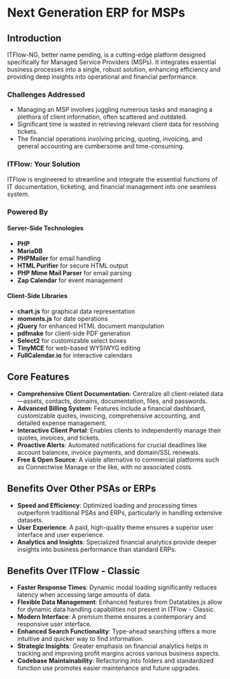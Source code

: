 # Next Generation ERP for MSPs

## Introduction
ITFlow-NG, better name pending, is a cutting-edge platform designed specifically for Managed Service Providers (MSPs). It integrates essential business processes into a single, robust solution, enhancing efficiency and providing deep insights into operational and financial performance.

### Challenges Addressed

- Managing an MSP involves juggling numerous tasks and managing a plethora of client information, often scattered and outdated.
- Significant time is wasted in retrieving relevant client data for resolving tickets.
- The financial operations involving pricing, quoting, invoicing, and general accounting are cumbersome and time-consuming.

### ITFlow: Your Solution

ITFlow is engineered to streamline and integrate the essential functions of IT documentation, ticketing, and financial management into one seamless system.

### Powered By

#### Server-Side Technologies

- **PHP**
- **MariaDB**
- **PHPMailer** for email handling
- **HTML Purifier** for secure HTML output
- **PHP Mime Mail Parser** for email parsing
- **Zap Calendar** for event management

#### Client-Side Libraries

- **chart.js** for graphical data representation
- **moments.js** for date operations
- **jQuery** for enhanced HTML document manipulation
- **pdfmake** for client-side PDF generation
- **Select2** for customizable select boxes
- **TinyMCE** for web-based WYSIWYG editing
- **FullCalendar.io** for interactive calendars

## Core Features

- **Comprehensive Client Documentation**: Centralize all client-related data—assets, contacts, domains, documentation, files, and passwords.
- **Advanced Billing System**: Features include a financial dashboard, customizable quotes, invoicing, comprehensive accounting, and detailed expense management.
- **Interactive Client Portal**: Enables clients to independently manage their quotes, invoices, and tickets.
- **Proactive Alerts**: Automated notifications for crucial deadlines like account balances, invoice payments, and domain/SSL renewals.
- **Free & Open Source**: A viable alternative to commercial platforms such as Connectwise Manage or the like, with no associated costs.

## Benefits Over Other PSAs or ERPs

- **Speed and Efficiency**: Optimized loading and processing times outperform traditional PSAs and ERPs, particularly in handling extensive datasets.
- **User Experience**: A paid, high-quality theme ensures a superior user interface and user experience.
- **Analytics and Insights**: Specialized financial analytics provide deeper insights into business performance than standard ERPs.

## Benefits Over ITFlow - Classic

- **Faster Response Times**: Dynamic modal loading significantly reduces latency when accessing large amounts of data.
- **Flexible Data Management**: Enhanced features from Datatables.js allow for dynamic data handling capabilities not present in ITFlow - Classic.
- **Modern Interface**: A premium theme ensures a contemporary and responsive user interface.
- **Enhanced Search Functionality**: Type-ahead searching offers a more intuitive and quicker way to find information.
- **Strategic Insights**: Greater emphasis on financial analytics helps in tracking and improving profit margins across various business aspects.
- **Codebase Maintainability**: Refactoring into folders and standardized function use promotes easier maintenance and future upgrades.
